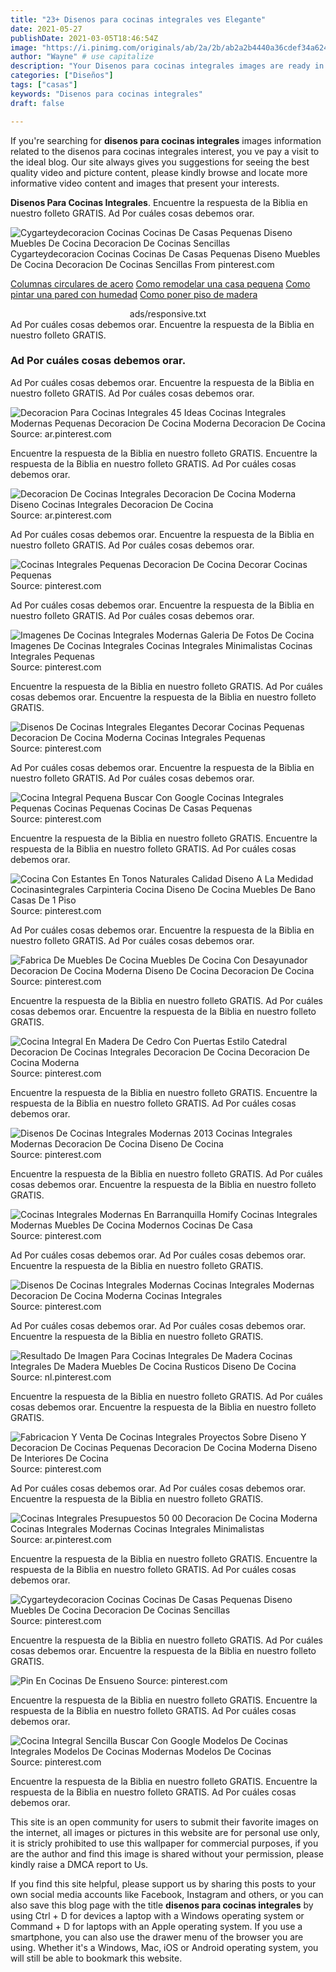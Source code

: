 ```yaml
---
title: "23+ Disenos para cocinas integrales ves Elegante"
date: 2021-05-27
publishDate: 2021-03-05T18:46:54Z
image: "https://i.pinimg.com/originals/ab/2a/2b/ab2a2b4440a36cdef34a624bb7ccd15e.jpg"
author: "Wayne" # use capitalize
description: "Your Disenos para cocinas integrales images are ready in this website. Disenos para cocinas integrales are a topic that is being searched for and liked by netizens now. You can Get the Disenos para cocinas integrales files here. Download all free photos."
categories: ["Diseños"]
tags: ["casas"]
keywords: "Disenos para cocinas integrales"
draft: false

---
```


If you're searching for **disenos para cocinas integrales** images information related to the disenos para cocinas integrales interest, you ve pay a visit to the ideal  blog.  Our site always  gives you  suggestions  for seeing  the best  quality video and picture  content, please kindly browse and locate more informative video content and images  that present your interests.

**Disenos Para Cocinas Integrales**. Encuentre la respuesta de la Biblia en nuestro folleto GRATIS. Ad Por cuáles cosas debemos orar.

![Cygarteydecoracion Cocinas Cocinas De Casas Pequenas Diseno Muebles De Cocina Decoracion De Cocinas Sencillas](https://i.pinimg.com/originals/0f/60/23/0f60233724f3a86c628e6e5ab0279ace.jpg "Cygarteydecoracion Cocinas Cocinas De Casas Pequenas Diseno Muebles De Cocina Decoracion De Cocinas Sencillas")
Cygarteydecoracion Cocinas Cocinas De Casas Pequenas Diseno Muebles De Cocina Decoracion De Cocinas Sencillas From pinterest.com

[Columnas circulares de acero](/columnas-circulares-de-acero/)
[Como remodelar una casa pequena](/como-remodelar-una-casa-pequena/)
[Como pintar una pared con humedad](/como-pintar-una-pared-con-humedad/)
[Como poner piso de madera](/como-poner-piso-de-madera/)
<center><noscript><span>ads/responsive.txt</span></noscript></center>
Ad Por cuáles cosas debemos orar. Encuentre la respuesta de la Biblia en nuestro folleto GRATIS.

### Ad Por cuáles cosas debemos orar.

Ad Por cuáles cosas debemos orar. Encuentre la respuesta de la Biblia en nuestro folleto GRATIS. Ad Por cuáles cosas debemos orar.


![Decoracion Para Cocinas Integrales 45 Ideas Cocinas Integrales Modernas Pequenas Decoracion De Cocina Moderna Decoracion De Cocina](https://i.pinimg.com/474x/85/da/cd/85dacdf4c01c536a8f1d18a4a4cdc779.jpg "Decoracion Para Cocinas Integrales 45 Ideas Cocinas Integrales Modernas Pequenas Decoracion De Cocina Moderna Decoracion De Cocina")
Source: ar.pinterest.com

Encuentre la respuesta de la Biblia en nuestro folleto GRATIS. Encuentre la respuesta de la Biblia en nuestro folleto GRATIS. Ad Por cuáles cosas debemos orar.

![Decoracion De Cocinas Integrales Decoracion De Cocina Moderna Diseno Cocinas Integrales Decoracion De Cocina](https://i.pinimg.com/originals/bd/fe/b5/bdfeb5fb5c00412dc9b20548e3c906a2.jpg "Decoracion De Cocinas Integrales Decoracion De Cocina Moderna Diseno Cocinas Integrales Decoracion De Cocina")
Source: ar.pinterest.com

Ad Por cuáles cosas debemos orar. Encuentre la respuesta de la Biblia en nuestro folleto GRATIS. Ad Por cuáles cosas debemos orar.

![Cocinas Integrales Pequenas Decoracion De Cocina Decorar Cocinas Pequenas](https://i.pinimg.com/736x/94/29/e8/9429e87ebdf6a3e2761acec66874b90e.jpg "Cocinas Integrales Pequenas Decoracion De Cocina Decorar Cocinas Pequenas")
Source: pinterest.com

Ad Por cuáles cosas debemos orar. Encuentre la respuesta de la Biblia en nuestro folleto GRATIS. Ad Por cuáles cosas debemos orar.

![Imagenes De Cocinas Integrales Modernas Galeria De Fotos De Cocina Imagenes De Cocinas Integrales Cocinas Integrales Minimalistas Cocinas Integrales Pequenas](https://i.pinimg.com/originals/cc/95/57/cc9557749697bb9a8929b8ce9063edf0.jpg "Imagenes De Cocinas Integrales Modernas Galeria De Fotos De Cocina Imagenes De Cocinas Integrales Cocinas Integrales Minimalistas Cocinas Integrales Pequenas")
Source: pinterest.com

Encuentre la respuesta de la Biblia en nuestro folleto GRATIS. Ad Por cuáles cosas debemos orar. Encuentre la respuesta de la Biblia en nuestro folleto GRATIS.

![Disenos De Cocinas Integrales Elegantes Decorar Cocinas Pequenas Decoracion De Cocina Moderna Cocinas Integrales Pequenas](https://i.pinimg.com/originals/9e/69/87/9e69877d7389bf0363eeea0a4e9ed668.jpg "Disenos De Cocinas Integrales Elegantes Decorar Cocinas Pequenas Decoracion De Cocina Moderna Cocinas Integrales Pequenas")
Source: pinterest.com

Ad Por cuáles cosas debemos orar. Encuentre la respuesta de la Biblia en nuestro folleto GRATIS. Ad Por cuáles cosas debemos orar.

![Cocina Integral Pequena Buscar Con Google Cocinas Integrales Pequenas Cocinas Pequenas Cocinas De Casas Pequenas](https://i.pinimg.com/originals/db/5c/20/db5c200b419cabb278ad1ecbd86a89a9.jpg "Cocina Integral Pequena Buscar Con Google Cocinas Integrales Pequenas Cocinas Pequenas Cocinas De Casas Pequenas")
Source: pinterest.com

Encuentre la respuesta de la Biblia en nuestro folleto GRATIS. Encuentre la respuesta de la Biblia en nuestro folleto GRATIS. Ad Por cuáles cosas debemos orar.

![Cocina Con Estantes En Tonos Naturales Calidad Diseno A La Medidad Cocinasintegrales Carpinteria Cocina Diseno De Cocina Muebles De Bano Casas De 1 Piso](https://i.pinimg.com/originals/be/a2/1f/bea21f1e841a667258350c0fc37c71e0.jpg "Cocina Con Estantes En Tonos Naturales Calidad Diseno A La Medidad Cocinasintegrales Carpinteria Cocina Diseno De Cocina Muebles De Bano Casas De 1 Piso")
Source: pinterest.com

Ad Por cuáles cosas debemos orar. Encuentre la respuesta de la Biblia en nuestro folleto GRATIS. Ad Por cuáles cosas debemos orar.

![Fabrica De Muebles De Cocina Muebles De Cocina Con Desayunador Decoracion De Cocina Moderna Diseno De Cocina Decoracion De Cocina](https://i.pinimg.com/originals/e9/bf/a9/e9bfa907abf744f998a451bc2bf658de.jpg "Fabrica De Muebles De Cocina Muebles De Cocina Con Desayunador Decoracion De Cocina Moderna Diseno De Cocina Decoracion De Cocina")
Source: pinterest.com

Encuentre la respuesta de la Biblia en nuestro folleto GRATIS. Ad Por cuáles cosas debemos orar. Encuentre la respuesta de la Biblia en nuestro folleto GRATIS.

![Cocina Integral En Madera De Cedro Con Puertas Estilo Catedral Decoracion De Cocinas Integrales Decoracion De Cocina Decoracion De Cocina Moderna](https://i.pinimg.com/originals/b5/ae/23/b5ae2366de900543966cbbbf6fb65f12.jpg "Cocina Integral En Madera De Cedro Con Puertas Estilo Catedral Decoracion De Cocinas Integrales Decoracion De Cocina Decoracion De Cocina Moderna")
Source: pinterest.com

Encuentre la respuesta de la Biblia en nuestro folleto GRATIS. Encuentre la respuesta de la Biblia en nuestro folleto GRATIS. Ad Por cuáles cosas debemos orar.

![Disenos De Cocinas Integrales Modernas 2013 Cocinas Integrales Modernas Decoracion De Cocina Diseno De Cocina](https://i.pinimg.com/originals/af/89/1f/af891f8fdc373ae3b5dcae26aa23111b.jpg "Disenos De Cocinas Integrales Modernas 2013 Cocinas Integrales Modernas Decoracion De Cocina Diseno De Cocina")
Source: pinterest.com

Encuentre la respuesta de la Biblia en nuestro folleto GRATIS. Ad Por cuáles cosas debemos orar. Encuentre la respuesta de la Biblia en nuestro folleto GRATIS.

![Cocinas Integrales Modernas En Barranquilla Homify Cocinas Integrales Modernas Muebles De Cocina Modernos Cocinas De Casa](https://i.pinimg.com/originals/54/69/e6/5469e67e6fccf5127febac8c88831eb5.jpg "Cocinas Integrales Modernas En Barranquilla Homify Cocinas Integrales Modernas Muebles De Cocina Modernos Cocinas De Casa")
Source: pinterest.com

Ad Por cuáles cosas debemos orar. Ad Por cuáles cosas debemos orar. Encuentre la respuesta de la Biblia en nuestro folleto GRATIS.

![Disenos De Cocinas Integrales Modernas Cocinas Integrales Modernas Decoracion De Cocina Moderna Cocinas Integrales](https://i.pinimg.com/originals/b7/74/94/b77494cd10554aa460deed5140fa6330.jpg "Disenos De Cocinas Integrales Modernas Cocinas Integrales Modernas Decoracion De Cocina Moderna Cocinas Integrales")
Source: pinterest.com

Ad Por cuáles cosas debemos orar. Ad Por cuáles cosas debemos orar. Encuentre la respuesta de la Biblia en nuestro folleto GRATIS.

![Resultado De Imagen Para Cocinas Integrales De Madera Cocinas Integrales De Madera Muebles De Cocina Rusticos Diseno De Cocina](https://i.pinimg.com/originals/96/a8/0f/96a80f38942c2e956bd23ce0155234a8.jpg "Resultado De Imagen Para Cocinas Integrales De Madera Cocinas Integrales De Madera Muebles De Cocina Rusticos Diseno De Cocina")
Source: nl.pinterest.com

Encuentre la respuesta de la Biblia en nuestro folleto GRATIS. Ad Por cuáles cosas debemos orar. Encuentre la respuesta de la Biblia en nuestro folleto GRATIS.

![Fabricacion Y Venta De Cocinas Integrales Proyectos Sobre Diseno Y Decoracion De Cocinas Pequenas Decoracion De Cocina Moderna Diseno De Interiores De Cocina](https://i.pinimg.com/originals/5f/6d/a1/5f6da1260f1150236242d46255621f7e.webp "Fabricacion Y Venta De Cocinas Integrales Proyectos Sobre Diseno Y Decoracion De Cocinas Pequenas Decoracion De Cocina Moderna Diseno De Interiores De Cocina")
Source: pinterest.com

Ad Por cuáles cosas debemos orar. Ad Por cuáles cosas debemos orar. Encuentre la respuesta de la Biblia en nuestro folleto GRATIS.

![Cocinas Integrales Presupuestos 50 00 Decoracion De Cocina Moderna Cocinas Integrales Modernas Cocinas Integrales Minimalistas](https://i.pinimg.com/originals/2e/76/10/2e7610e245ed1c27a7d44026877445b9.jpg "Cocinas Integrales Presupuestos 50 00 Decoracion De Cocina Moderna Cocinas Integrales Modernas Cocinas Integrales Minimalistas")
Source: ar.pinterest.com

Encuentre la respuesta de la Biblia en nuestro folleto GRATIS. Encuentre la respuesta de la Biblia en nuestro folleto GRATIS. Ad Por cuáles cosas debemos orar.

![Cygarteydecoracion Cocinas Cocinas De Casas Pequenas Diseno Muebles De Cocina Decoracion De Cocinas Sencillas](https://i.pinimg.com/originals/0f/60/23/0f60233724f3a86c628e6e5ab0279ace.jpg "Cygarteydecoracion Cocinas Cocinas De Casas Pequenas Diseno Muebles De Cocina Decoracion De Cocinas Sencillas")
Source: pinterest.com

Encuentre la respuesta de la Biblia en nuestro folleto GRATIS. Ad Por cuáles cosas debemos orar. Encuentre la respuesta de la Biblia en nuestro folleto GRATIS.

![Pin En Cocinas De Ensueno](https://i.pinimg.com/originals/66/ec/93/66ec93fd791504922bc559a6043c4b27.jpg "Pin En Cocinas De Ensueno")
Source: pinterest.com

Encuentre la respuesta de la Biblia en nuestro folleto GRATIS. Encuentre la respuesta de la Biblia en nuestro folleto GRATIS. Ad Por cuáles cosas debemos orar.

![Cocina Integral Sencilla Buscar Con Google Modelos De Cocinas Integrales Modelos De Cocinas Modernas Modelos De Cocinas](https://i.pinimg.com/originals/ab/2a/2b/ab2a2b4440a36cdef34a624bb7ccd15e.jpg "Cocina Integral Sencilla Buscar Con Google Modelos De Cocinas Integrales Modelos De Cocinas Modernas Modelos De Cocinas")
Source: pinterest.com

Encuentre la respuesta de la Biblia en nuestro folleto GRATIS. Encuentre la respuesta de la Biblia en nuestro folleto GRATIS. Ad Por cuáles cosas debemos orar.

This site is an open community for users to submit their favorite images on the internet, all images or pictures in this website are for personal use only, it is stricly prohibited to use this wallpaper for commercial purposes, if you are the author and find this image is shared without your permission, please kindly raise a DMCA report to Us.

If you find this site helpful, please support us by sharing this posts to your own social media accounts like Facebook, Instagram and others, or you can also save this blog page with the title **disenos para cocinas integrales** by using Ctrl + D for devices a laptop with a Windows operating system or Command + D for laptops with an Apple operating system. If you use a smartphone, you can also use the drawer menu of the browser you are using. Whether it's a Windows, Mac, iOS or Android operating system, you will still be able to bookmark this website.
